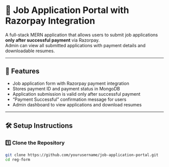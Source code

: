 # 💼 Job Application Portal with Razorpay Integration

A full-stack MERN application that allows users to submit job applications **only after successful payment** via Razorpay.  
Admin can view all submitted applications with payment details and downloadable resumes.

---

## 🚀 Features

- Job application form with Razorpay payment integration  
- Stores payment ID and payment status in MongoDB  
- Application submission is valid only after successful payment  
- “Payment Successful” confirmation message for users  
- Admin dashboard to view applications and download resumes  

---

## 🛠️ Setup Instructions

### 1️⃣ Clone the Repository
```bash
git clone https://github.com/yourusername/job-application-portal.git
cd reg-form
